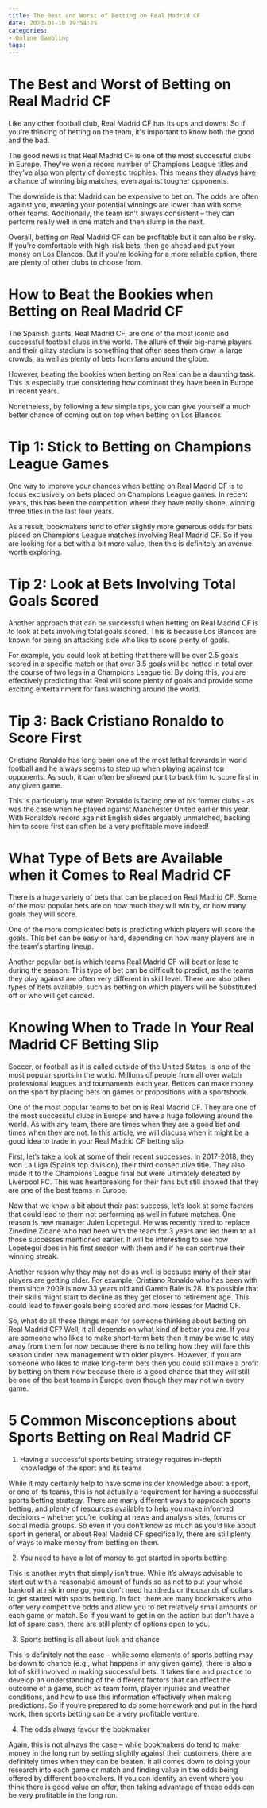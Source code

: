 ```yaml
---
title: The Best and Worst of Betting on Real Madrid CF
date: 2023-01-10 19:54:25
categories:
- Online Gambling
tags:
---
```



#  The Best and Worst of Betting on Real Madrid CF

Like any other football club, Real Madrid CF has its ups and downs. So if you're thinking of betting on the team, it's important to know both the good and the bad.

The good news is that Real Madrid CF is one of the most successful clubs in Europe. They've won a record number of Champions League titles and they've also won plenty of domestic trophies. This means they always have a chance of winning big matches, even against tougher opponents.

The downside is that Madrid can be expensive to bet on. The odds are often against you, meaning your potential winnings are lower than with some other teams. Additionally, the team isn't always consistent – they can perform really well in one match and then slump in the next.

Overall, betting on Real Madrid CF can be profitable but it can also be risky. If you're comfortable with high-risk bets, then go ahead and put your money on Los Blancos. But if you're looking for a more reliable option, there are plenty of other clubs to choose from.

#  How to Beat the Bookies when Betting on Real Madrid CF 

The Spanish giants, Real Madrid CF, are one of the most iconic and successful football clubs in the world. The allure of their big-name players and their glitzy stadium is something that often sees them draw in large crowds, as well as plenty of bets from fans around the globe.

However, beating the bookies when betting on Real can be a daunting task. This is especially true considering how dominant they have been in Europe in recent years. 

Nonetheless, by following a few simple tips, you can give yourself a much better chance of coming out on top when betting on Los Blancos.

# Tip 1: Stick to Betting on Champions League Games

One way to improve your chances when betting on Real Madrid CF is to focus exclusively on bets placed on Champions League games. In recent years, this has been the competition where they have really shone, winning three titles in the last four years. 

As a result, bookmakers tend to offer slightly more generous odds for bets placed on Champions League matches involving Real Madrid CF. So if you are looking for a bet with a bit more value, then this is definitely an avenue worth exploring. 

# Tip 2: Look at Bets Involving Total Goals Scored 

Another approach that can be successful when betting on Real Madrid CF is to look at bets involving total goals scored. This is because Los Blancos are known for being an attacking side who like to score plenty of goals. 

For example, you could look at betting that there will be over 2.5 goals scored in a specific match or that over 3.5 goals will be netted in total over the course of two legs in a Champions League tie. By doing this, you are effectively predicting that Real will score plenty of goals and provide some exciting entertainment for fans watching around the world. 

# Tip 3: Back Cristiano Ronaldo to Score First 

Cristiano Ronaldo has long been one of the most lethal forwards in world football and he always seems to step up when playing against top opponents. As such, it can often be shrewd punt to back him to score first in any given game. 

This is particularly true when Ronaldo is facing one of his former clubs - as was the case when he played against Manchester United earlier this year. With Ronaldo’s record against English sides arguably unmatched, backing him to score first can often be a very profitable move indeed!

#  What Type of Bets are Available when it Comes to Real Madrid CF 

There is a huge variety of bets that can be placed on Real Madrid CF. Some of the most popular bets are on how much they will win by, or how many goals they will score. 

One of the more complicated bets is predicting which players will score the goals. This bet can be easy or hard, depending on how many players are in the team's starting lineup. 

Another popular bet is which teams Real Madrid CF will beat or lose to during the season. This type of bet can be difficult to predict, as the teams they play against are often very different in skill level. There are also other types of bets available, such as betting on which players will be Substituted off or who will get carded.

#  Knowing When to Trade In Your Real Madrid CF Betting Slip 

Soccer, or football as it is called outside of the United States, is one of the most popular sports in the world. Millions of people from all over watch professional leagues and tournaments each year. Bettors can make money on the sport by placing bets on games or propositions with a sportsbook.

One of the most popular teams to bet on is Real Madrid CF. They are one of the most successful clubs in Europe and have a huge following around the world. As with any team, there are times when they are a good bet and times when they are not. In this article, we will discuss when it might be a good idea to trade in your Real Madrid CF betting slip.

First, let’s take a look at some of their recent successes. In 2017-2018, they won La Liga (Spain’s top division), their third consecutive title. They also made it to the Champions League final but were ultimately defeated by Liverpool FC. This was heartbreaking for their fans but still showed that they are one of the best teams in Europe.

Now that we know a bit about their past success, let’s look at some factors that could lead to them not performing as well in future matches. One reason is new manager Julen Lopetegui. He was recently hired to replace Zinedine Zidane who had been with the team for 3 years and led them to all those successes mentioned earlier. It will be interesting to see how Lopetegui does in his first season with them and if he can continue their winning streak.

Another reason why they may not do as well is because many of their star players are getting older. For example, Cristiano Ronaldo who has been with them since 2009 is now 33 years old and Gareth Bale is 28. It’s possible that their skills might start to decline as they get closer to retirement age. This could lead to fewer goals being scored and more losses for Madrid CF.

So, what do all these things mean for someone thinking about betting on Real Madrid CF? Well, it all depends on what kind of bettor you are. If you are someone who likes to make short-term bets then it may be wise to stay away from them for now because there is no telling how they will fare this season under new management with older players. However, if you are someone who likes to make long-term bets then you could still make a profit by betting on them now because there is a good chance that they will still be one of the best teams in Europe even though they may not win every game.

#  5 Common Misconceptions about Sports Betting on Real Madrid CF

1. Having a successful sports betting strategy requires in-depth knowledge of the sport and its teams

While it may certainly help to have some insider knowledge about a sport, or one of its teams, this is not actually a requirement for having a successful sports betting strategy. There are many different ways to approach sports betting, and plenty of resources available to help you make informed decisions – whether you’re looking at news and analysis sites, forums or social media groups. So even if you don’t know as much as you’d like about sport in general, or about Real Madrid CF specifically, there are still plenty of ways to make money from betting on them.

2. You need to have a lot of money to get started in sports betting

This is another myth that simply isn’t true. While it’s always advisable to start out with a reasonable amount of funds so as not to put your whole bankroll at risk in one go, you don’t need hundreds or thousands of dollars to get started with sports betting. In fact, there are many bookmakers who offer very competitive odds and allow you to bet relatively small amounts on each game or match. So if you want to get in on the action but don’t have a lot of spare cash, there are still plenty of options open to you.

3. Sports betting is all about luck and chance

This is definitely not the case – while some elements of sports betting may be down to chance (e.g., what happens in any given game), there is also a lot of skill involved in making successful bets. It takes time and practice to develop an understanding of the different factors that can affect the outcome of a game, such as team form, player injuries and weather conditions, and how to use this information effectively when making predictions. So if you’re prepared to do some homework and put in the hard work, then sports betting can be a very profitable venture.

4. The odds always favour the bookmaker

Again, this is not always the case – while bookmakers do tend to make money in the long run by setting slightly against their customers, there are definitely times when they can be beaten. It all comes down to doing your research into each game or match and finding value in the odds being offered by different bookmakers. If you can identify an event where you think there is good value on offer, then taking advantage of these odds can be very profitable in the long run.